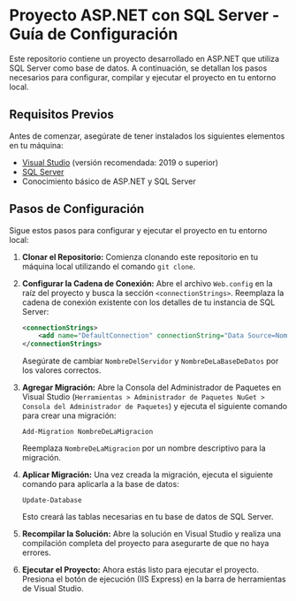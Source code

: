 # Proyecto ASP.NET con SQL Server - Guía de Configuración

Este repositorio contiene un proyecto desarrollado en ASP.NET que utiliza SQL Server como base de datos. A continuación, se detallan los pasos necesarios para configurar, compilar y ejecutar el proyecto en tu entorno local.

## Requisitos Previos

Antes de comenzar, asegúrate de tener instalados los siguientes elementos en tu máquina:
- [Visual Studio](https://visualstudio.microsoft.com/) (versión recomendada: 2019 o superior)
- [SQL Server](https://www.microsoft.com/en-us/sql-server/sql-server-downloads)
- Conocimiento básico de ASP.NET y SQL Server

## Pasos de Configuración

Sigue estos pasos para configurar y ejecutar el proyecto en tu entorno local:

1. **Clonar el Repositorio:** Comienza clonando este repositorio en tu máquina local utilizando el comando `git clone`.

2. **Configurar la Cadena de Conexión:** Abre el archivo `Web.config` en la raíz del proyecto y busca la sección `<connectionStrings>`. Reemplaza la cadena de conexión existente con los detalles de tu instancia de SQL Server:

    ```xml
    <connectionStrings>
        <add name="DefaultConnection" connectionString="Data Source=NombreDelServidor;Initial Catalog=NombreDeLaBaseDeDatos;Integrated Security=True;" providerName="System.Data.SqlClient" />
    </connectionStrings>
    ```

    Asegúrate de cambiar `NombreDelServidor` y `NombreDeLaBaseDeDatos` por los valores correctos.

3. **Agregar Migración:** Abre la Consola del Administrador de Paquetes en Visual Studio (`Herramientas > Administrador de Paquetes NuGet > Consola del Administrador de Paquetes`) y ejecuta el siguiente comando para crear una migración:

    ```
    Add-Migration NombreDeLaMigracion
    ```

    Reemplaza `NombreDeLaMigracion` por un nombre descriptivo para la migración.

4. **Aplicar Migración:** Una vez creada la migración, ejecuta el siguiente comando para aplicarla a la base de datos:

    ```
    Update-Database
    ```

    Esto creará las tablas necesarias en tu base de datos de SQL Server.

5. **Recompilar la Solución:** Abre la solución en Visual Studio y realiza una compilación completa del proyecto para asegurarte de que no haya errores.

6. **Ejecutar el Proyecto:** Ahora estás listo para ejecutar el proyecto. Presiona el botón de ejecución (IIS Express) en la barra de herramientas de Visual Studio.

